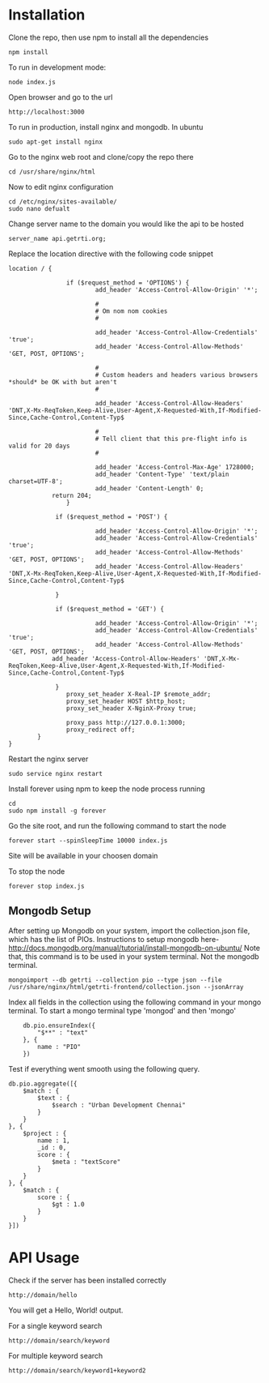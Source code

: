 # Installation

Clone the repo, then use npm to install all the dependencies

```
npm install
```

To run in development mode:

```
node index.js
```

Open browser and go to the url

```
http://localhost:3000
```

To run in production, install nginx and mongodb. In ubuntu 

```
sudo apt-get install nginx
```

Go to the nginx web root and clone/copy the repo there

```
cd /usr/share/nginx/html
```

Now to edit nginx configuration

```
cd /etc/nginx/sites-available/
sudo nano defualt
```

Change server name to the domain you would like the api to be hosted

```
server_name api.getrti.org;
```

Replace the location directive with the following code snippet

```
location / {

                if ($request_method = 'OPTIONS') {
                        add_header 'Access-Control-Allow-Origin' '*';

                        #
                        # Om nom nom cookies
                        #

                        add_header 'Access-Control-Allow-Credentials' 'true';
                        add_header 'Access-Control-Allow-Methods' 'GET, POST, OPTIONS';

                        #
                        # Custom headers and headers various browsers *should* be OK with but aren't
                        #

                        add_header 'Access-Control-Allow-Headers' 'DNT,X-Mx-ReqToken,Keep-Alive,User-Agent,X-Requested-With,If-Modified-Since,Cache-Control,Content-Typ$

                        #
                        # Tell client that this pre-flight info is valid for 20 days
                        #

                        add_header 'Access-Control-Max-Age' 1728000;
                        add_header 'Content-Type' 'text/plain charset=UTF-8';
                        add_header 'Content-Length' 0;
            return 204;
                }

             if ($request_method = 'POST') {

                        add_header 'Access-Control-Allow-Origin' '*';
                        add_header 'Access-Control-Allow-Credentials' 'true';
                        add_header 'Access-Control-Allow-Methods' 'GET, POST, OPTIONS';
                        add_header 'Access-Control-Allow-Headers' 'DNT,X-Mx-ReqToken,Keep-Alive,User-Agent,X-Requested-With,If-Modified-Since,Cache-Control,Content-Typ$

             }

             if ($request_method = 'GET') {

                        add_header 'Access-Control-Allow-Origin' '*';
                        add_header 'Access-Control-Allow-Credentials' 'true';
                        add_header 'Access-Control-Allow-Methods' 'GET, POST, OPTIONS';
            add_header 'Access-Control-Allow-Headers' 'DNT,X-Mx-ReqToken,Keep-Alive,User-Agent,X-Requested-With,If-Modified-Since,Cache-Control,Content-Typ$

             }
                proxy_set_header X-Real-IP $remote_addr;
                proxy_set_header HOST $http_host;
                proxy_set_header X-NginX-Proxy true;

                proxy_pass http://127.0.0.1:3000;
                proxy_redirect off;
        }
}

```

Restart the nginx server
```
sudo service nginx restart
```

Install forever using npm to keep the node process running
```
cd
sudo npm install -g forever
```

Go the site root, and run the following command to start the node
```
forever start --spinSleepTime 10000 index.js
```
Site will be available in your choosen domain


To stop the node

```
forever stop index.js
```

## Mongodb Setup

After setting up Mongodb on your system, import the collection.json file, which has the list of PIOs. Instructions to setup mongodb here- http://docs.mongodb.org/manual/tutorial/install-mongodb-on-ubuntu/
Note that, this command is to be used in your system terminal. Not the mongodb terminal.
```
mongoimport --db getrti --collection pio --type json --file /usr/share/nginx/html/getrti-frontend/collection.json --jsonArray
```

Index all fields in the collection using the following command in your mongo terminal. To start a mongo terminal type 'mongod' and then 'mongo'

```
	db.pio.ensureIndex({
		"$**" : "text"
	}, {
		name : "PIO"
	})
```
Test if everything went smooth using the following query.
```
db.pio.aggregate([{
	$match : {
		$text : {
			$search : "Urban Development Chennai"
		}
	}
}, {
	$project : {
		name : 1,
		_id : 0,
		score : {
			$meta : "textScore"
		}
	}
}, {
	$match : {
		score : {
			$gt : 1.0
		}
	}
}])
```


# API Usage

Check if the server has been installed correctly

```
http://domain/hello
```

You will get a Hello, World! output.

For a single keyword search

```
http://domain/search/keyword
```

For multiple keyword search

```
http://domain/search/keyword1+keyword2
```

